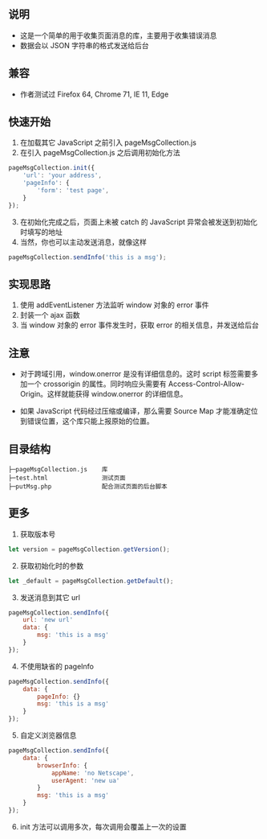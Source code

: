 ## 说明
- 这是一个简单的用于收集页面消息的库，主要用于收集错误消息
- 数据会以 JSON 字符串的格式发送给后台

## 兼容
- 作者测试过 Firefox 64, Chrome 71, IE 11, Edge

## 快速开始
1. 在加载其它 JavaScript 之前引入 pageMsgCollection.js
2. 在引入 pageMsgCollection.js 之后调用初始化方法
```javascript
pageMsgCollection.init({
    'url': 'your address',
    'pageInfo': {
        'form': 'test page',
    }
});
```
3. 在初始化完成之后，页面上未被 catch 的 JavaScript 异常会被发送到初始化时填写的地址
4. 当然，你也可以主动发送消息，就像这样
```javascript
pageMsgCollection.sendInfo('this is a msg');
```

## 实现思路
1. 使用 addEventListener 方法监听 window 对象的 error 事件
2. 封装一个 ajax 函数
3. 当 window 对象的 error 事件发生时，获取 error 的相关信息，并发送给后台

## 注意
- 对于跨域引用，window.onerror 是没有详细信息的。这时 script 标签需要多加一个 crossorigin 的属性。同时响应头需要有 Access-Control-Allow-Origin。这样就能获得 window.onerror 的详细信息。   

- 如果 JavaScript 代码经过压缩或编译，那么需要 Source Map 才能准确定位到错误位置，这个库只能上报原始的位置。

## 目录结构
```
├─pageMsgCollection.js    库
├─test.html               测试页面
├─putMsg.php              配合测试页面的后台脚本
```

## 更多
1. 获取版本号
```javascript
let version = pageMsgCollection.getVersion();
```
2. 获取初始化时的参数
```javascript
let _default = pageMsgCollection.getDefault();
```
3. 发送消息到其它 url
```javascript
pageMsgCollection.sendInfo({
    url: 'new url'
    data: {
        msg: 'this is a msg'
    }
});
```
4. 不使用缺省的 pageInfo
```javascript
pageMsgCollection.sendInfo({
    data: {
        pageInfo: {}
        msg: 'this is a msg'
    }
});
```
5. 自定义浏览器信息
```javascript
pageMsgCollection.sendInfo({
    data: {
        browserInfo: {
            appName: 'no Netscape',
            userAgent: 'new ua'
        }
        msg: 'this is a msg'
    }
});
```
6. init 方法可以调用多次，每次调用会覆盖上一次的设置
